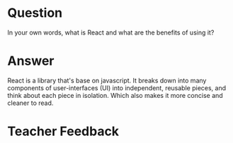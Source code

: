 # Question

In your own words, what is React and what are the benefits of using it?

# Answer
React is a library that's base on javascript. It breaks down into  many components of user-interfaces (UI) into independent, reusable pieces, and think about each piece in isolation. Which also makes it more concise and cleaner to read.

# Teacher Feedback